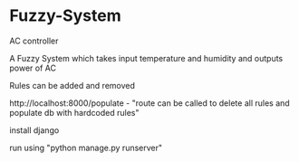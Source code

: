 # Fuzzy-System
AC controller

A Fuzzy System which takes input temperature and humidity and outputs power of AC

Rules can be added and removed

http://localhost:8000/populate - "route can be called to delete all rules and populate db with hardcoded rules"

install django

run using
"python manage.py runserver"
